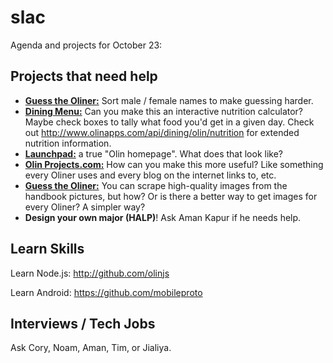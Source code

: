 slac
====

Agenda and projects for October 23:

## Projects that need help

* [**Guess the Oliner:**](http://www.olinapps.com/directory/guess/) Sort male / female names to make guessing harder.
* [**Dining Menu:**](http://www.olinapps.com/dining/) Can you make this an interactive nutrition calculator? Maybe check boxes to tally what food you'd get in a given day. Check out <http://www.olinapps.com/api/dining/olin/nutrition> for extended nutrition information.
* [**Launchpad:**](http://www.olinapps.com/launchpad)  a true "Olin homepage". What does that look like?
* [**Olin Projects.com:**](http://www.olinprojects.com/projects/) How can you make this more useful? Like something every Oliner uses and every blog on the internet links to, etc.
* [**Guess the Oliner:**](http://www.olinapps.com/directory/guess/) You can scrape high-quality images from the handbook pictures, but how? Or is there a better way to get images for every Oliner? A simpler way?
* **Design your own major (HALP)**! Ask Aman Kapur if he needs help.

## Learn Skills

Learn Node.js: <http://github.com/olinjs>

Learn Android: <https://github.com/mobileproto>

## Interviews / Tech Jobs

Ask Cory, Noam, Aman, Tim, or Jialiya.
